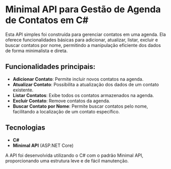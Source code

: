 # Minimal API para Gestão de Agenda de Contatos em C#

Esta API simples foi construída para gerenciar contatos em uma agenda. Ela oferece funcionalidades básicas para adicionar, atualizar, listar, excluir e buscar contatos por nome, permitindo a manipulação eficiente dos dados de forma minimalista e direta.

## Funcionalidades principais:

- **Adicionar Contato**: Permite incluir novos contatos na agenda.
- **Atualizar Contato**: Possibilita a atualização dos dados de um contato existente.
- **Listar Contatos**: Exibe todos os contatos armazenados na agenda.
- **Excluir Contato**: Remove contatos da agenda.
- **Buscar Contato por Nome**: Permite buscar contatos pelo nome, facilitando a localização de um contato específico.

## Tecnologias

- **C#**
- **Minimal API** (ASP.NET Core)

A API foi desenvolvida utilizando o C# com o padrão Minimal API, proporcionando uma estrutura leve e de fácil manutenção.
